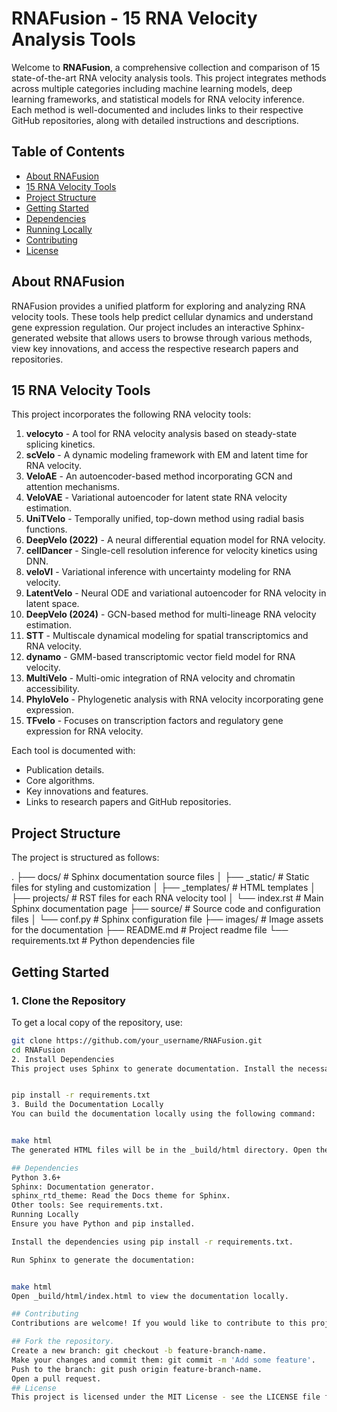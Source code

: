 # RNAFusion - 15 RNA Velocity Analysis Tools

Welcome to **RNAFusion**, a comprehensive collection and comparison of 15 state-of-the-art RNA velocity analysis tools. This project integrates methods across multiple categories including machine learning models, deep learning frameworks, and statistical models for RNA velocity inference. Each method is well-documented and includes links to their respective GitHub repositories, along with detailed instructions and descriptions.

## Table of Contents
- [About RNAFusion](#about-rnafusion)
- [15 RNA Velocity Tools](#15-rna-velocity-tools)
- [Project Structure](#project-structure)
- [Getting Started](#getting-started)
- [Dependencies](#dependencies)
- [Running Locally](#running-locally)
- [Contributing](#contributing)
- [License](#license)

## About RNAFusion

RNAFusion provides a unified platform for exploring and analyzing RNA velocity tools. These tools help predict cellular dynamics and understand gene expression regulation. Our project includes an interactive Sphinx-generated website that allows users to browse through various methods, view key innovations, and access the respective research papers and repositories.

## 15 RNA Velocity Tools

This project incorporates the following RNA velocity tools:

1. **velocyto** - A tool for RNA velocity analysis based on steady-state splicing kinetics.
2. **scVelo** - A dynamic modeling framework with EM and latent time for RNA velocity.
3. **VeloAE** - An autoencoder-based method incorporating GCN and attention mechanisms.
4. **VeloVAE** - Variational autoencoder for latent state RNA velocity estimation.
5. **UniTVelo** - Temporally unified, top-down method using radial basis functions.
6. **DeepVelo (2022)** - A neural differential equation model for RNA velocity.
7. **cellDancer** - Single-cell resolution inference for velocity kinetics using DNN.
8. **veloVI** - Variational inference with uncertainty modeling for RNA velocity.
9. **LatentVelo** - Neural ODE and variational autoencoder for RNA velocity in latent space.
10. **DeepVelo (2024)** - GCN-based method for multi-lineage RNA velocity estimation.
11. **STT** - Multiscale dynamical modeling for spatial transcriptomics and RNA velocity.
12. **dynamo** - GMM-based transcriptomic vector field model for RNA velocity.
13. **MultiVelo** - Multi-omic integration of RNA velocity and chromatin accessibility.
14. **PhyloVelo** - Phylogenetic analysis with RNA velocity incorporating gene expression.
15. **TFvelo** - Focuses on transcription factors and regulatory gene expression for RNA velocity.

Each tool is documented with:
- Publication details.
- Core algorithms.
- Key innovations and features.
- Links to research papers and GitHub repositories.

## Project Structure

The project is structured as follows:

. ├── docs/ # Sphinx documentation source files │ ├── _static/ # Static files for styling and customization │ ├── _templates/ # HTML templates │ ├── projects/ # RST files for each RNA velocity tool │ └── index.rst # Main Sphinx documentation page ├── source/ # Source code and configuration files │ └── conf.py # Sphinx configuration file ├── images/ # Image assets for the documentation ├── README.md # Project readme file └── requirements.txt # Python dependencies file



## Getting Started

### 1. Clone the Repository

To get a local copy of the repository, use:

```bash
git clone https://github.com/your_username/RNAFusion.git
cd RNAFusion
2. Install Dependencies
This project uses Sphinx to generate documentation. Install the necessary dependencies using:


pip install -r requirements.txt
3. Build the Documentation Locally
You can build the documentation locally using the following command:


make html
The generated HTML files will be in the _build/html directory. Open the index.html file in a browser to view the project documentation.

## Dependencies
Python 3.6+
Sphinx: Documentation generator.
sphinx_rtd_theme: Read the Docs theme for Sphinx.
Other tools: See requirements.txt.
Running Locally
Ensure you have Python and pip installed.

Install the dependencies using pip install -r requirements.txt.

Run Sphinx to generate the documentation:


make html
Open _build/html/index.html to view the documentation locally.

## Contributing
Contributions are welcome! If you would like to contribute to this project, please follow these steps:

## Fork the repository.
Create a new branch: git checkout -b feature-branch-name.
Make your changes and commit them: git commit -m 'Add some feature'.
Push to the branch: git push origin feature-branch-name.
Open a pull request.
## License
This project is licensed under the MIT License - see the LICENSE file for details.





